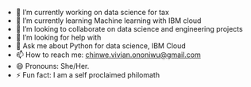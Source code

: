 

- 🔭 I’m currently working on data science for tax 
- 🌱 I’m currently learning Machine learning with IBM cloud
- 👯 I’m looking to collaborate on data science and engineering projects
- 🤔 I’m looking for help with 
- 💬 Ask me about Python for data science, IBM Cloud
- 📫 How to reach me: chinwe.vivian.ononiwu@gmail.com
- 😄 Pronouns: She/Her.
- ⚡ Fun fact: I am a self proclaimed philomath

